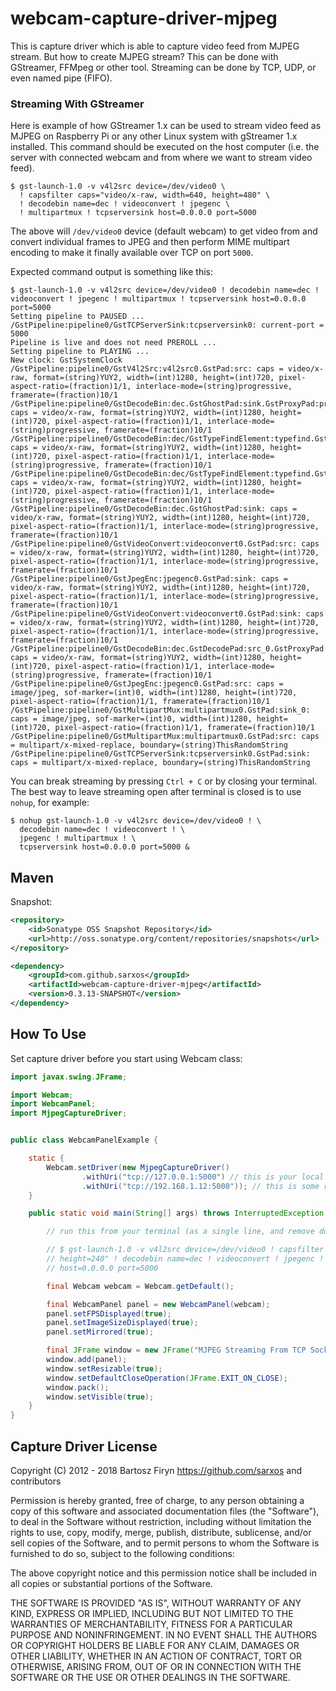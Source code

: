 # webcam-capture-driver-mjpeg

This is capture driver which is able to capture video feed from MJPEG stream. But how to create MJPEG stream? This can be done with GStreamer, FFMpeg or other tool. Streaming can be done by TCP, UDP, or even named pipe (FIFO).

### Streaming With GStreamer

Here is example of how GStreamer 1.x can be used to stream video feed as MJPEG on Raspberry Pi
or any other Linux system with gStreamer 1.x installed. This command should be executed on the
host computer (i.e. the server with connected webcam and from where we want to stream video feed).

```plain
$ gst-launch-1.0 -v v4l2src device=/dev/video0 \
  ! capsfilter caps="video/x-raw, width=640, height=480" \
  ! decodebin name=dec ! videoconvert ! jpegenc \
  ! multipartmux ! tcpserversink host=0.0.0.0 port=5000
``` 

The above will `/dev/video0` device (default webcam) to get video from and convert
individual frames to JPEG and then perform MIME multipart encoding to make it finally available
over TCP on port `5000`.

Expected command output is something like this:

```plain
$ gst-launch-1.0 -v v4l2src device=/dev/video0 ! decodebin name=dec ! videoconvert ! jpegenc ! multipartmux ! tcpserversink host=0.0.0.0 port=5000
Setting pipeline to PAUSED ...
/GstPipeline:pipeline0/GstTCPServerSink:tcpserversink0: current-port = 5000
Pipeline is live and does not need PREROLL ...
Setting pipeline to PLAYING ...
New clock: GstSystemClock
/GstPipeline:pipeline0/GstV4l2Src:v4l2src0.GstPad:src: caps = video/x-raw, format=(string)YUY2, width=(int)1280, height=(int)720, pixel-aspect-ratio=(fraction)1/1, interlace-mode=(string)progressive, framerate=(fraction)10/1
/GstPipeline:pipeline0/GstDecodeBin:dec.GstGhostPad:sink.GstProxyPad:proxypad0: caps = video/x-raw, format=(string)YUY2, width=(int)1280, height=(int)720, pixel-aspect-ratio=(fraction)1/1, interlace-mode=(string)progressive, framerate=(fraction)10/1
/GstPipeline:pipeline0/GstDecodeBin:dec/GstTypeFindElement:typefind.GstPad:src: caps = video/x-raw, format=(string)YUY2, width=(int)1280, height=(int)720, pixel-aspect-ratio=(fraction)1/1, interlace-mode=(string)progressive, framerate=(fraction)10/1
/GstPipeline:pipeline0/GstDecodeBin:dec/GstTypeFindElement:typefind.GstPad:sink: caps = video/x-raw, format=(string)YUY2, width=(int)1280, height=(int)720, pixel-aspect-ratio=(fraction)1/1, interlace-mode=(string)progressive, framerate=(fraction)10/1
/GstPipeline:pipeline0/GstDecodeBin:dec.GstGhostPad:sink: caps = video/x-raw, format=(string)YUY2, width=(int)1280, height=(int)720, pixel-aspect-ratio=(fraction)1/1, interlace-mode=(string)progressive, framerate=(fraction)10/1
/GstPipeline:pipeline0/GstVideoConvert:videoconvert0.GstPad:src: caps = video/x-raw, format=(string)YUY2, width=(int)1280, height=(int)720, pixel-aspect-ratio=(fraction)1/1, interlace-mode=(string)progressive, framerate=(fraction)10/1
/GstPipeline:pipeline0/GstJpegEnc:jpegenc0.GstPad:sink: caps = video/x-raw, format=(string)YUY2, width=(int)1280, height=(int)720, pixel-aspect-ratio=(fraction)1/1, interlace-mode=(string)progressive, framerate=(fraction)10/1
/GstPipeline:pipeline0/GstVideoConvert:videoconvert0.GstPad:sink: caps = video/x-raw, format=(string)YUY2, width=(int)1280, height=(int)720, pixel-aspect-ratio=(fraction)1/1, interlace-mode=(string)progressive, framerate=(fraction)10/1
/GstPipeline:pipeline0/GstDecodeBin:dec.GstDecodePad:src_0.GstProxyPad:proxypad1: caps = video/x-raw, format=(string)YUY2, width=(int)1280, height=(int)720, pixel-aspect-ratio=(fraction)1/1, interlace-mode=(string)progressive, framerate=(fraction)10/1
/GstPipeline:pipeline0/GstJpegEnc:jpegenc0.GstPad:src: caps = image/jpeg, sof-marker=(int)0, width=(int)1280, height=(int)720, pixel-aspect-ratio=(fraction)1/1, framerate=(fraction)10/1
/GstPipeline:pipeline0/GstMultipartMux:multipartmux0.GstPad:sink_0: caps = image/jpeg, sof-marker=(int)0, width=(int)1280, height=(int)720, pixel-aspect-ratio=(fraction)1/1, framerate=(fraction)10/1
/GstPipeline:pipeline0/GstMultipartMux:multipartmux0.GstPad:src: caps = multipart/x-mixed-replace, boundary=(string)ThisRandomString
/GstPipeline:pipeline0/GstTCPServerSink:tcpserversink0.GstPad:sink: caps = multipart/x-mixed-replace, boundary=(string)ThisRandomString
```

You can break streaming by pressing `Ctrl + C` or by closing your terminal. The best way to leave streaming open after terminal is closed is to use `nohup`, for example:

```plain
$ nohup gst-launch-1.0 -v v4l2src device=/dev/video0 ! \
  decodebin name=dec ! videoconvert ! \
  jpegenc ! multipartmux ! \
  tcpserversink host=0.0.0.0 port=5000 &
``` 

## Maven

<!--
Stable:

```xml
<dependency>
	<groupId>com.github.sarxos</groupId>
	<artifactId>webcam-capture-driver-mjpeg</artifactId>
	<version>0.3.12</version>
</dependency>
```
-->

Snapshot:

```xml
<repository>
    <id>Sonatype OSS Snapshot Repository</id>
    <url>http://oss.sonatype.org/content/repositories/snapshots</url>
</repository>
```
```xml
<dependency>
    <groupId>com.github.sarxos</groupId>
    <artifactId>webcam-capture-driver-mjpeg</artifactId>
    <version>0.3.13-SNAPSHOT</version>
</dependency>
```

## How To Use

Set capture driver before you start using Webcam class:

```java
import javax.swing.JFrame;

import Webcam;
import WebcamPanel;
import MjpegCaptureDriver;


public class WebcamPanelExample {

    static {
        Webcam.setDriver(new MjpegCaptureDriver()
                .withUri("tcp://127.0.0.1:5000") // this is your local host
                .withUri("tcp://192.168.1.12:5000")); // this is some remote host
    }

    public static void main(String[] args) throws InterruptedException {

        // run this from your terminal (as a single line, and remove dollar sign):

        // $ gst-launch-1.0 -v v4l2src device=/dev/video0 ! capsfilter caps="video/x-raw, width=320,
        // height=240" ! decodebin name=dec ! videoconvert ! jpegenc ! multipartmux ! tcpserversink
        // host=0.0.0.0 port=5000

        final Webcam webcam = Webcam.getDefault();

        final WebcamPanel panel = new WebcamPanel(webcam);
        panel.setFPSDisplayed(true);
        panel.setImageSizeDisplayed(true);
        panel.setMirrored(true);

        final JFrame window = new JFrame("MJPEG Streaming From TCP Socket");
        window.add(panel);
        window.setResizable(true);
        window.setDefaultCloseOperation(JFrame.EXIT_ON_CLOSE);
        window.pack();
        window.setVisible(true);
    }
}
```

## Capture Driver License

Copyright (C) 2012 - 2018 Bartosz Firyn <https://github.com/sarxos> and contributors

Permission is hereby granted, free of charge, to any person obtaining a copy of this software and associated documentation files (the "Software"), to deal in the Software without restriction, including without limitation the rights to use, copy, modify, merge, publish, distribute, sublicense, and/or sell copies of the Software, and to permit persons to whom the Software is furnished to do so, subject to the following conditions:

The above copyright notice and this permission notice shall be included in all copies or substantial portions of the Software.

THE SOFTWARE IS PROVIDED "AS IS", WITHOUT WARRANTY OF ANY KIND, EXPRESS OR IMPLIED, INCLUDING BUT NOT LIMITED TO THE WARRANTIES OF MERCHANTABILITY, FITNESS FOR A PARTICULAR PURPOSE AND NONINFRINGEMENT. IN NO EVENT SHALL THE AUTHORS OR COPYRIGHT HOLDERS BE LIABLE FOR ANY CLAIM, DAMAGES OR OTHER LIABILITY, WHETHER IN AN ACTION OF CONTRACT, TORT OR OTHERWISE, ARISING FROM, OUT OF OR IN CONNECTION WITH THE SOFTWARE OR THE USE OR OTHER DEALINGS IN THE SOFTWARE.

